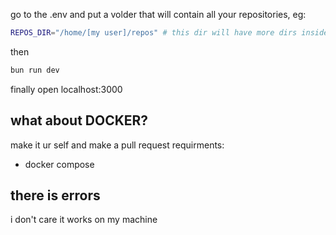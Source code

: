 go to the .env and put a volder that will contain all your repositories, eg:
```bash
REPOS_DIR="/home/[my user]/repos" # this dir will have more dirs inside like $REPOS_DIR/piscine-rust
```
then 
```bash
bun run dev
```
finally open localhost:3000



## what about DOCKER?
make it ur self and make a pull request
requirments:
- docker compose

## there is errors
i don't care it works on my machine

